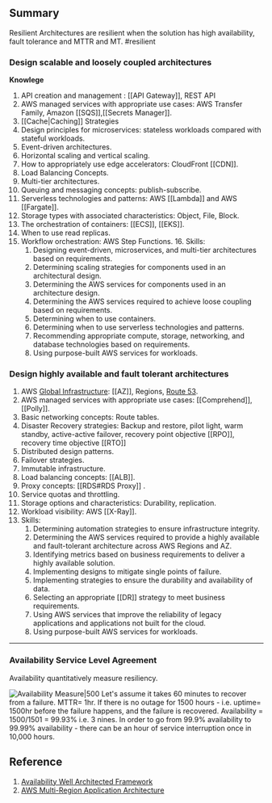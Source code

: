 ## Summary
Resilient Architectures are resilient when the solution has high availability, fault tolerance and MTTR and MT. #resilient 

### Design scalable and loosely coupled architectures
**Knowlege**
1. API creation and management : [[API Gateway]], REST API
2. AWS managed services with appropriate use cases: AWS Transfer Family, Amazon [[SQS]],[[Secrets Manager]].
3. [[Cache|Caching]] Strategies
4. Design principles for microservices: stateless workloads compared with stateful workloads.
5. Event-driven architectures.
6. Horizontal scaling and vertical scaling.
7. How to appropriately use edge accelerators: CloudFront [[CDN]].
8. Load Balancing Concepts. 
9. Multi-tier architectures.
10. Queuing and messaging concepts: publish-subscribe.
11. Serverless technologies and patterns: AWS [[Lambda]] and AWS [[Fargate]].
12. Storage types with associated characteristics: Object, File, Block.
13. The orchestration of containers: [[ECS]], [[EKS]].
14. When to use read replicas.
15. Workflow orchestration: AWS Step Functions.	16. Skills:
	1. Designing event-driven, microservices, and multi-tier architectures based on requirements.
	2. Determining scaling strategies for components used in an architectural design.
	3. Determining the AWS services for components used in an architecture design.
	4. Determining the AWS services required to achieve loose coupling based on requirements.
	5. Determining when to use containers.
	6. Determining when to use serverless technologies and patterns.
	7. Recommending appropriate compute, storage, networking, and database technologies based on requirements.
	8. Using purpose-built AWS services for workloads.
### Design highly available and fault tolerant architectures 
1. AWS [Global Infrastructure](Global%20Infrastructure.md): [[AZ]], Regions, [Route 53](Route%2053.md).
2. AWS managed services with appropriate use cases: [[Comprehend]], [[Polly]].
3. Basic networking concepts: Route tables.
4. Disaster Recovery strategies: Backup and restore, pilot light, warm standby, active-active failover, recovery point objective [[RPO]], recovery time objective [[RTO]]
5. Distributed design patterns.
6. Failover strategies.
7. Immutable infrastructure.
8. Load balancing concepts: [[ALB]].
9. Proxy concepts: [[RDS#RDS Proxy]] .
10. Service quotas and throttling.
11. Storage options and characteristics: Durability, replication.
12. Workload visibility: AWS [[X-Ray]].
13. Skills:
	1. Determining automation strategies to ensure infrastructure integrity.
	2. Determining the AWS services required to provide a highly available and fault-tolerant architecture across AWS Regions and AZ.
	3. Identifying metrics based on business requirements to deliver a highly available solution.
	4. Implementing designs to mitigate single points of failure.
	5. Implementing strategies to ensure the durability and availability of data.
	6. Selecting an appropriate [[DR]] strategy to meet business requirements.
	7. Using AWS services that improve the reliability of legacy applications and applications not built for the cloud.
	8. Using purpose-built AWS services for workloads.
---

### Availability Service Level Agreement
Availability quantitatively measure resiliency.

![Availability Measure|500](https://docs.aws.amazon.com/images/wellarchitected/latest/reliability-pillar/images/avail-est-formula.png)
Let's assume it takes 60 minutes to recover from a failure. MTTR= 1hr.
If there is no outage for 1500 hours - i.e. uptime= 1500hr before the failure happens, and the failure is recovered. 
Availability = 1500/1501 = 99.93% i.e. 3 nines.
In order to go from 99.9% availability to 99.99% availability - there can be an hour of service interruption once in 10,000 hours.

## Reference

1. [Availability Well Architected Framework](https://docs.aws.amazon.com/wellarchitected/latest/reliability-pillar/availability.html)
2. [AWS Multi-Region Application Architecture](https://aws.amazon.com/solutions/implementations/multi-region-application-architecture/)